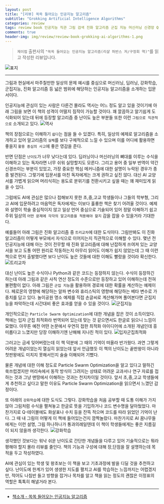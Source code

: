 ```yaml
---  
layout: post  
title: "[리뷰] 쏙쏙 들어오는 인공지능 알고리즘"  
subtitle: "Grokking Artificial Intelligence Algorithms"  
categories: review  
tags: review book 인공지능 직관 그림 검색 진화 알고리즘 군집 지능 머신러닝 신경망 Q-러닝 강화학습     
comments: true  
header-img: img/review/review-book-grokking-ai-algorithms-1.png
---  
```

  
> `제이펍` 출판사의 `"쏙쏙 들어오는 인공지능 알고리즘(리샬 허반스 저/구정회 역)"`를 읽고 작성한 리뷰입니다.  

![표지](https://theorydb.github.io/assets/img/review/review-book-grokking-ai-algorithms-1.png)  

---

그림과 현실에서 마주칠만한 일상의 문제 예시를 중심으로 머신러닝, 딥러닝, 강화학습, 군집지능, 진화 알고리즘 등 넓은 범위에 해당하는 인공지능 알고리즘을 소개하는 입문서이다. 

인공지능에 관심이 있는 사람은 다른건 몰라도 역사는 어느 정도 알고 있을 것이기에 아래 그림을 보면 이 책의 성격이 어떨지 짐작이 가능할 것이다. 꽤 깔끔하고 알기쉽게 도식화되어 있는데 뒤에 등장할 알고리즘 중 난이도 높은 부분들 또한 이런 `그림으로 직관적으로` 소개되고 있다. 
![역사](https://theorydb.github.io/assets/img/review/review-book-grokking-ai-algorithms-2.png)  

책의 장점으로는 이해하기 `쉽다`는 점을 들 수 있겠다. 특히, 일상의 예제로 알고리즘을 소개하고 있어 알고리즘의 `실체`를 보다 구체적으로 느낄 수 있으며 이를 어디에 활용하면 좋을지 `활용 중심의 사고`에 좋은 영감을 준다.

반면 단점은 `난이도`가 너무 낮다는데 있다. 딥러닝이나 머신러닝의 뼈대를 이루는 수식을 이해하고 있는 독자라면 너무 쉬워 실망할지도 모른다. 그리고 용어 중 일부 번역이 약간 신경쓰이는 부분이 있었고, 가장 중요한 핵심 메커니즘에 대한 설명이 누락된 경우가 종종 발견된다. 그렇기에 입문서를 마친 독자에게는 크게 권하고 싶진 않다. 대신 AI 교양서를 가볍게 읽으며 머리식히는 용도로 분위기를 전환시키고 싶을 때는 꽤 재미있게 읽을 수 있다. 

그럼에도 AI에 관심은 많으나 접해보지 못한 초,중,고교 학생들이나 그들의 학부형, 그리고 AI에 입문하려고 마음먹은 독자에게는 이보다 훌륭한 책은 찾기 어려울 것이다. 예제와 설명이 학술 중심적이지 않고 일상 언어 중심으로 기술되어 있어 정말 이해하기 쉽고 주위 일상의 `어떤 문제에 각각의 알고리즘을 적용해야 할지` 감을 잡을 수 있을거라 기대한다.

예를들어 아래 그림은 진화 알고리즘 중 `트리교차`에 대한 도식이다. 그림만봐도 이 진화 알고리즘이 어떻게 부모에서 자식으로 이어지는지 직관적으로 이해할 수 있다. 몇년 전 인공지능에 대해 아는 것이 전무할 때 진화 알고리즘에 대해 난잡하게 쓰여져 있는 교양서을 보고 도통 어떤 원리로 작동하는지 아무리 읽어도 이해가 쉽지 않았는데 그 때 이런 책으로 먼저 출발했다면 보다 난이도 높은 것들에 대한 이해도 빨랐을 것이라 확신한다.
![트리교차](https://theorydb.github.io/assets/img/review/review-book-grokking-ai-algorithms-3.png)  

대신 난이도 높은 수식이나 Python과 같은 코드는 등장하지 않는다. 수식이 등장하긴 하는데 아래 그림과 같은 사칙 연산 정도의 수준으로만 등장하고 있어 이해하는데 전혀 불편함이 없다. 아래 그림은 `군집 지능`을 활용하여 경로에 대한 확률을 계산하는 예제이다. 페로몬의 영향에 해당하는 알파 변수와 휴리스틱의 영향에 해당하는 베타 변수로 가중치를 담고 있다. 놀이공원 명소 예제를 직접 손글씨로 계산해가며 풀어본다면 군집지능을 파악하는데 시간대비 좋은 효과를 얻을 수 있을 것이다. 
![군집지능](https://theorydb.github.io/assets/img/review/review-book-grokking-ai-algorithms-4.png)

개인적으로는 `Particle Swarm Optimization`에 대한 개념을 잡은 것이 소득이었다. 책에는 입자 군집 최적화라 번역되어 있는데 맞는 것 같으면서도 한글로 읽으니 느낌이 묘했다. 아무튼 예전 어떤 논문에서 우연히 접한 최적화 아이디어에 소개된 개념인데 흥미롭다고 느꼈지만 당장 이해하기엔 난해해 지나친 적이 있다. 
![입자군집최적화](https://theorydb.github.io/assets/img/review/review-book-grokking-ai-algorithms-5.png)

그러고는 금세 잊어버렸는데 이 책 덕분에 그 때의 기억이 떠올라 반가웠다. 과연 그렇게 어려운 개념이었는지 열심히 읽었는데 앞서 언급했듯 이 책의 난이도는 끝판왕이 아니라 첫판왕에도 미치지 못해서인지 술술 이해되어 기뻤다. 

물론 개념에 대한 이해 정도로 Particle Swarm Optimization을 알고 있다고 말하긴 쑥쓰럽겠지만 머리속에서 동작 방식이 그려지는 상태로 어려운 교과서나 연구 자료를 접하는 것과 그냥 맨땅에서 이해하는 것과는 천지차이일 것이다. 앞서 초,중,고교 학생들에게 추천하고 싶다고 말한 이유도 Particle Swarm Optimization을 읽으면서 느꼈던 감정이다. 

또 아래의 `강화학습`에 대한 도식도 그렇다. 강화학습을 처음 공부할 때 도통 이해가 가지 않아 그림처럼 수식을 펼쳐놓고 한글로 뜻을 기입하거나 코드 변수명을 달아뒀었다. 마찬가지로 Q-테이블에도 화살표나 수치 등을 잔뜩 적으며 코드를 따라 읽었던 기억이 난다. 그 때 내 그림이 어떻게 이 책에 들어있는건지 깜짝놀랐다. 마찬가지로 AI 꿈나무들에게는 이런 설명, 그림 하나하나가 통과의례일텐데 이 책이 학생들에게는 좋은 지름길이 되지 않을까 생각한다. 
![강화학습](https://theorydb.github.io/assets/img/review/review-book-grokking-ai-algorithms-6.png)

생각했던 것보다는 워낙 쉬운 난이도로 간단한 개념들을 다루고 있어 기술적으로는 뭐라 평해야 할지 몰라 리뷰를 줄인다. 책의 기능과 구성에 대해 장,단점을 잘 설명하는데 목적을 두고 작성하였다. 

AI에 관심이 있는 학생 및 왕초보는 이 책을 보고 기초과정에 발을 디딜 것을 추천하고 싶다. 난이도에 한계가 있어 생생한 지도를 펼치고 AI를 학습하는 느낌까지는 어렵겠지만, 적어도 나침반 들고 방향을 잡거나 목차를 알고 책을 읽는 정도의 괜찮은 이정표의 역할은 톡톡히 해낼거라 본다. 

---

* [책소개 - 쏙쏙 들어오는 인공지능 알고리즘](http://www.yes24.com/Product/Goods/101923013)
